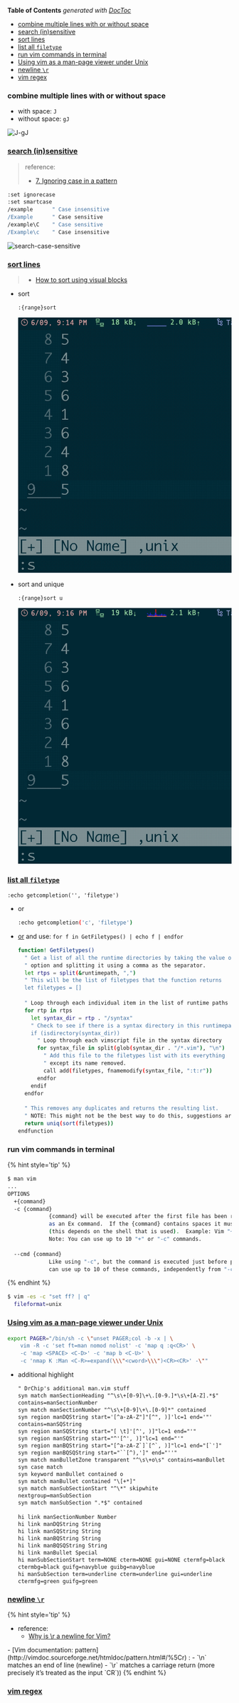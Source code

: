 <!-- START doctoc generated TOC please keep comment here to allow auto update -->
<!-- DON'T EDIT THIS SECTION, INSTEAD RE-RUN doctoc TO UPDATE -->
**Table of Contents**  *generated with [DocToc](https://github.com/thlorenz/doctoc)*

- [combine multiple lines with or without space](#combine-multiple-lines-with-or-without-space)
- [search (in)sensitive](#search-insensitive)
- [sort lines](#sort-lines)
- [list all `filetype`](#list-all-filetype)
- [run vim commands in terminal](#run-vim-commands-in-terminal)
- [Using vim as a man-page viewer under Unix](#using-vim-as-a-man-page-viewer-under-unix)
- [newline `\r`](#newline-%5Cr)
- [vim regex](#vim-regex)

<!-- END doctoc generated TOC please keep comment here to allow auto update -->

### combine multiple lines with or without space
- with space: `J`
- without space: `gJ`

![J-gJ](../../screenshot/vim/J-gJ.gif)

### [search (in)sensitive](https://stackoverflow.com/a/2288438/2940319)
> reference:
> - [7. Ignoring case in a pattern](https://vimhelp.org/pattern.txt.html#%2F%5Cc)

```bash
:set ignorecase
:set smartcase
/example      " Case insensitive
/Example      " Case sensitive
/example\C    " Case sensitive
/Example\c    " Case insensitive
```
![search-case-sensitive](../../screenshot/vim/search-ignoreCase.gif)

### [sort lines](https://vim.fandom.com/wiki/Sort_lines)
> - [How to sort using visual blocks](https://vim.fandom.com/wiki/How_to_sort_using_visual_blocks)

- sort
  ```bash
  :{range}sort
  ```
  ![sort lines](../../screenshot/vim/sort-lines.gif)

- sort and unique
  ```bash
  :{range}sort u
  ```
  ![sort lines](../../screenshot/vim/sort-lines-unqiue.gif)

### [list all `filetype`](https://vi.stackexchange.com/a/14990/7389)
```
:echo getcompletion('', 'filetype')
```
- or
  ```bash
  :echo getcompletion('c', 'filetype')
  ```
- [or](https://vi.stackexchange.com/a/5782/7389) and use: `for f in GetFiletypes() | echo f | endfor`
  ```bash
  function! GetFiletypes()
    " Get a list of all the runtime directories by taking the value of that
    " option and splitting it using a comma as the separator.
    let rtps = split(&runtimepath, ",")
    " This will be the list of filetypes that the function returns
    let filetypes = []

    " Loop through each individual item in the list of runtime paths
    for rtp in rtps
      let syntax_dir = rtp . "/syntax"
      " Check to see if there is a syntax directory in this runtimepath.
      if (isdirectory(syntax_dir))
        " Loop through each vimscript file in the syntax directory
        for syntax_file in split(glob(syntax_dir . "/*.vim"), "\n")
          " Add this file to the filetypes list with its everything
          " except its name removed.
          call add(filetypes, fnamemodify(syntax_file, ":t:r"))
        endfor
      endif
    endfor

    " This removes any duplicates and returns the resulting list.
    " NOTE: This might not be the best way to do this, suggestions are welcome.
    return uniq(sort(filetypes))
  endfunction
  ```

### run vim commands in terminal
{% hint style='tip' %}
```bash
$ man vim
...
OPTIONS
  +{command}
  -c {command}
             {command} will be executed after the first file has been read.  {command} is interpreted
             as an Ex command.  If the {command} contains spaces it must be enclosed in double quotes
             (this depends on the shell that is used).  Example: Vim "+set si" main.c
             Note: You can use up to 10 "+" or "-c" commands.

  --cmd {command}
             Like using "-c", but the command is executed just before processing any vimrc file.  You
             can use up to 10 of these commands, independently from "-c" commands.
```

{% endhint %}

```bash
$ vim -es -c "set ff? | q"
  fileformat=unix
```

### [Using vim as a man-page viewer under Unix](https://vim.fandom.com/wiki/Using_vim_as_a_man-page_viewer_under_Unix)
```bash
export PAGER="/bin/sh -c \"unset PAGER;col -b -x | \
    vim -R -c 'set ft=man nomod nolist' -c 'map q :q<CR>' \
    -c 'map <SPACE> <C-D>' -c 'map b <C-U>' \
    -c 'nmap K :Man <C-R>=expand(\\\"<cword>\\\")<CR><CR>' -\""
```

- additional highlight
  ```vim
  " DrChip's additional man.vim stuff
  syn match manSectionHeading "^\s\+[0-9]\+\.[0-9.]*\s\+[A-Z].*$" contains=manSectionNumber
  syn match manSectionNumber "^\s\+[0-9]\+\.[0-9]*" contained
  syn region manDQString start='[^a-zA-Z"]"[^", )]'lc=1 end='"' contains=manSQString
  syn region manSQString start="[ \t]'[^', )]"lc=1 end="'"
  syn region manSQString start="^'[^', )]"lc=1 end="'"
  syn region manBQString start="[^a-zA-Z`]`[^`, )]"lc=1 end="[`']"
  syn region manBQSQString start="``[^),']" end="''"
  syn match manBulletZone transparent "^\s\+o\s" contains=manBullet
  syn case match
  syn keyword manBullet contained o
  syn match manBullet contained "\[+*]"
  syn match manSubSectionStart "^\*" skipwhite nextgroup=manSubSection
  syn match manSubSection ".*$" contained

  hi link manSectionNumber Number
  hi link manDQString String
  hi link manSQString String
  hi link manBQString String
  hi link manBQSQString String
  hi link manBullet Special
  hi manSubSectionStart term=NONE cterm=NONE gui=NONE ctermfg=black ctermbg=black guifg=navyblue guibg=navyblue
  hi manSubSection term=underline cterm=underline gui=underline ctermfg=green guifg=green
  ```

### [newline `\r`](https://stackoverflow.com/a/71334/2940319)
{% hint style='tip' %}
- reference:
  - [Why is \r a newline for Vim?](https://stackoverflow.com/a/73438/2940319)
<p></p>
- [Vim documentation: pattern](http://vimdoc.sourceforge.net/htmldoc/pattern.html#/%5Cr) :
  - `\n` matches an end of line (newline)
  - `\r` matches a carriage return (more precisely it’s treated as the input `CR`))
{% endhint %}


### [vim regex](http://vimregex.com/)
